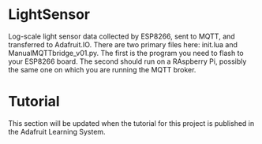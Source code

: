 # LightSensor
Log-scale light sensor data collected by ESP8266, sent to MQTT, and transferred to Adafruit.IO.
There are two primary files here: init.lua and ManualMQTTbridge_v01.py. The first is the program 
you need to flash to your ESP8266 board. The second should run on a RAspberry Pi, possibly the
same one on which you are running the MQTT broker.

# Tutorial
This section will be updated when the tutorial for this project is published in the Adafruit
Learning System.
